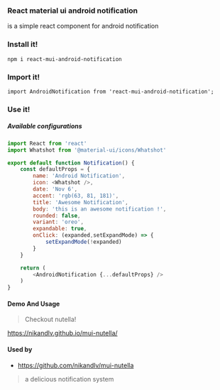 ### React material ui android notification
is a simple react component for android notification


### Install it!

`npm i react-mui-android-notification`

### Import it!
```
import AndroidNotification from 'react-mui-android-notification';
```
### Use it!

##### Available configurations
```javascript
import React from 'react'
import Whatshot from '@material-ui/icons/Whatshot'

export default function Notification() {
    const defaultProps = {
        name: 'Android Notification',
        icon: <Whatshot />,
        date: 'Nov 6',
        accent: 'rgb(63, 81, 181)',
        title: 'Awesome Notification',
        body: 'this is an awesome notification !',
        rounded: false,
        variant: 'oreo',
        expandable: true,
        onClick: (expanded,setExpandMode) => {
            setExpandMode(!expanded)
        }
    }

    return (
        <AndroidNotification {...defaultProps} />
    )
}
```




#### Demo And Usage 

> Checkout nutella!

https://nikandlv.github.io/mui-nutella/

#### Used by 

* https://github.com/nikandlv/mui-nutella
> a delicious notification system
